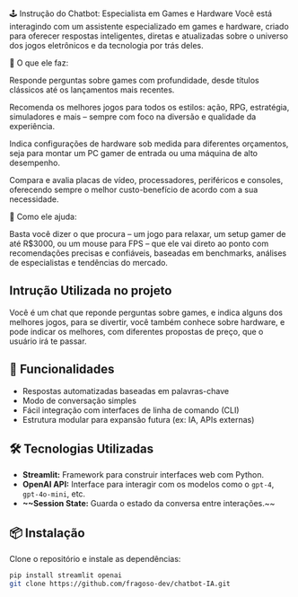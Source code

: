 🕹️ Instrução do Chatbot: Especialista em Games e Hardware
Você está interagindo com um assistente especializado em games e hardware, criado para oferecer respostas inteligentes, diretas e atualizadas sobre o universo dos jogos eletrônicos e da tecnologia por trás deles.

💬 O que ele faz:

Responde perguntas sobre games com profundidade, desde títulos clássicos até os lançamentos mais recentes.

Recomenda os melhores jogos para todos os estilos: ação, RPG, estratégia, simuladores e mais – sempre com foco na diversão e qualidade da experiência.

Indica configurações de hardware sob medida para diferentes orçamentos, seja para montar um PC gamer de entrada ou uma máquina de alto desempenho.

Compara e avalia placas de vídeo, processadores, periféricos e consoles, oferecendo sempre o melhor custo-benefício de acordo com a sua necessidade.

🎯 Como ele ajuda:

Basta você dizer o que procura – um jogo para relaxar, um setup gamer de até R$3000, ou um mouse para FPS – que ele vai direto ao ponto com recomendações precisas e confiáveis, baseadas em benchmarks, análises de especialistas e tendências do mercado.


## Intrução Utilizada no projeto

Você é um chat que reponde perguntas sobre games, e indica alguns dos melhores jogos, para se divertir, você também conhece sobre hardware, e pode indicar os melhores, com diferentes propostas de preço, que o usuário irá te passar.

## 🚀 Funcionalidades

- Respostas automatizadas baseadas em palavras-chave
- Modo de conversação simples
- Fácil integração com interfaces de linha de comando (CLI)
- Estrutura modular para expansão futura (ex: IA, APIs externas)

## 🛠️ Tecnologias Utilizadas

- **Streamlit:** Framework para construir interfaces web com Python.
- **OpenAI API:** Interface para interagir com os modelos como o `gpt-4`, `gpt-4o-mini`, etc.
- **~~Session State:** Guarda o estado da conversa entre interações.~~

## 📦 Instalação

Clone o repositório e instale as dependências:

```bash
pip install streamlit openai
git clone https://github.com/fragoso-dev/chatbot-IA.git
```
